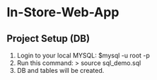 # In-Store-Web-App
## Project Setup (DB)

1. Login to your local MYSQL: $mysql -u root -p
2. Run this command: > source sql_demo.sql
3. DB and tables will be created.
